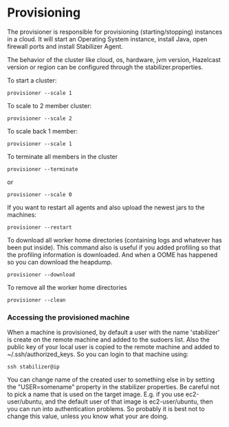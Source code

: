 Provisioning
===========================

The provisioner is responsible for provisioning (starting/stopping) instances in a cloud. It will start an Operating System instance,
install Java, open firewall ports and install Stabilizer Agent.

The behavior of the cluster like cloud, os, hardware, jvm version, Hazelcast version or region can be configured through the
stabilizer.properties. 

To start a cluster:

```
provisioner --scale 1
```

To scale to 2 member cluster:

```
provisioner --scale 2
```

To scale back 1 member:

```
provisioner --scale 1
```

To terminate all members in the cluster

```
provisioner --terminate
```

or

```
provisioner --scale 0
```

If you want to restart all agents and also upload the newest jars to the machines:

```
provisioner --restart
```

To download all worker home directories (containing logs and whatever has been put inside). This command also is useful
if you added profiling so that the profiling information is downloaded. And when a OOME has happened so you can download
the heapdump.

```
provisioner --download
```

To remove all the worker home directories

```
provisioner --clean
```


### Accessing the provisioned machine

When a machine is provisioned, by default a user with the name 'stabilizer' is create on the remote machine and added
to the sudoers list. Also the public key of your local user is copied to the remote machine and added to
~/.ssh/authorized_keys. So you can login to that machine using:

```
ssh stabilizer@ip
```

You can change name of the created user to something else in by setting the "USER=somename" property in the stabilizer
properties. Be careful not to pick a name that is used on the target image. E.g. if you use ec2-user/ubuntu, and the
default user of that image is ec2-user/ubuntu, then you can run into authentication problems. So probably it is best
not to change this value, unless you know what your are doing.
